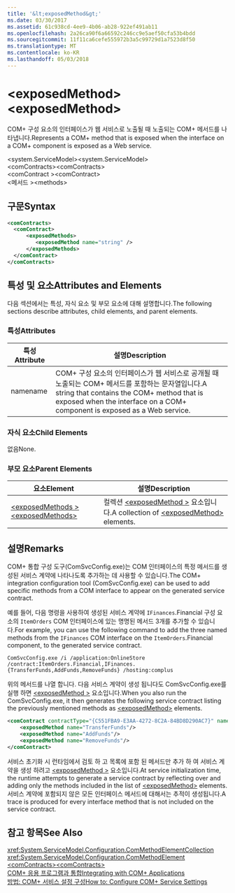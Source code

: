 ```yaml
---
title: '&lt;exposedMethod&gt;'
ms.date: 03/30/2017
ms.assetid: 61c938cd-4ee9-4b06-ab28-922ef491ab11
ms.openlocfilehash: 2a26ca90f6a66592c246cc9e5aef50cfa53b4bdd
ms.sourcegitcommit: 11f11ca6cefe555972b3a5c99729d1a7523d8f50
ms.translationtype: MT
ms.contentlocale: ko-KR
ms.lasthandoff: 05/03/2018
---
```

# <a name="ltexposedmethodgt"></a><span data-ttu-id="ce472-102">&lt;exposedMethod&gt;</span><span class="sxs-lookup"><span data-stu-id="ce472-102">&lt;exposedMethod&gt;</span></span>
<span data-ttu-id="ce472-103">COM+ 구성 요소의 인터페이스가 웹 서비스로 노출될 때 노출되는 COM+ 메서드를 나타냅니다.</span><span class="sxs-lookup"><span data-stu-id="ce472-103">Represents a COM+ method that is exposed when the interface on a COM+ component is exposed as a Web service.</span></span>  
  
 <span data-ttu-id="ce472-104">\<system.ServiceModel></span><span class="sxs-lookup"><span data-stu-id="ce472-104">\<system.ServiceModel></span></span>  
<span data-ttu-id="ce472-105">\<comContracts></span><span class="sxs-lookup"><span data-stu-id="ce472-105">\<comContracts></span></span>  
<span data-ttu-id="ce472-106">\<comContract ></span><span class="sxs-lookup"><span data-stu-id="ce472-106">\<comContract></span></span>  
<span data-ttu-id="ce472-107">\<메서드 ></span><span class="sxs-lookup"><span data-stu-id="ce472-107">\<methods></span></span>  
  
## <a name="syntax"></a><span data-ttu-id="ce472-108">구문</span><span class="sxs-lookup"><span data-stu-id="ce472-108">Syntax</span></span>  
  
```xml  
<comContracts>  
  <comContract>  
      <exposedMethods>  
         <exposedMethod name="string" />  
      </exposedMethods>  
  </comContract>  
</comContracts>  
```  
  
## <a name="attributes-and-elements"></a><span data-ttu-id="ce472-109">특성 및 요소</span><span class="sxs-lookup"><span data-stu-id="ce472-109">Attributes and Elements</span></span>  
 <span data-ttu-id="ce472-110">다음 섹션에서는 특성, 자식 요소 및 부모 요소에 대해 설명합니다.</span><span class="sxs-lookup"><span data-stu-id="ce472-110">The following sections describe attributes, child elements, and parent elements.</span></span>  
  
### <a name="attributes"></a><span data-ttu-id="ce472-111">특성</span><span class="sxs-lookup"><span data-stu-id="ce472-111">Attributes</span></span>  
  
|<span data-ttu-id="ce472-112">특성</span><span class="sxs-lookup"><span data-stu-id="ce472-112">Attribute</span></span>|<span data-ttu-id="ce472-113">설명</span><span class="sxs-lookup"><span data-stu-id="ce472-113">Description</span></span>|  
|---------------|-----------------|  
|<span data-ttu-id="ce472-114">name</span><span class="sxs-lookup"><span data-stu-id="ce472-114">name</span></span>|<span data-ttu-id="ce472-115">COM+ 구성 요소의 인터페이스가 웹 서비스로 공개될 때 노출되는 COM+ 메서드를 포함하는 문자열입니다.</span><span class="sxs-lookup"><span data-stu-id="ce472-115">A string that contains the COM+ method that is exposed when the interface on a COM+ component is exposed as a Web service.</span></span>|  
  
### <a name="child-elements"></a><span data-ttu-id="ce472-116">자식 요소</span><span class="sxs-lookup"><span data-stu-id="ce472-116">Child Elements</span></span>  
 <span data-ttu-id="ce472-117">없음</span><span class="sxs-lookup"><span data-stu-id="ce472-117">None.</span></span>  
  
### <a name="parent-elements"></a><span data-ttu-id="ce472-118">부모 요소</span><span class="sxs-lookup"><span data-stu-id="ce472-118">Parent Elements</span></span>  
  
|<span data-ttu-id="ce472-119">요소</span><span class="sxs-lookup"><span data-stu-id="ce472-119">Element</span></span>|<span data-ttu-id="ce472-120">설명</span><span class="sxs-lookup"><span data-stu-id="ce472-120">Description</span></span>|  
|-------------|-----------------|  
|[<span data-ttu-id="ce472-121">\<exposedMethods ></span><span class="sxs-lookup"><span data-stu-id="ce472-121">\<exposedMethods></span></span>](../../../../../docs/framework/configure-apps/file-schema/wcf/exposedmethods.md)|<span data-ttu-id="ce472-122">컬렉션 [ \<exposedMethod >](../../../../../docs/framework/configure-apps/file-schema/wcf/exposedmethod.md) 요소입니다.</span><span class="sxs-lookup"><span data-stu-id="ce472-122">A collection of [\<exposedMethod>](../../../../../docs/framework/configure-apps/file-schema/wcf/exposedmethod.md) elements.</span></span>|  
  
## <a name="remarks"></a><span data-ttu-id="ce472-123">설명</span><span class="sxs-lookup"><span data-stu-id="ce472-123">Remarks</span></span>  
 <span data-ttu-id="ce472-124">COM+ 통합 구성 도구(ComSvcConfig.exe)는 COM 인터페이스의 특정 메서드를 생성된 서비스 계약에 나타나도록 추가하는 데 사용할 수 있습니다.</span><span class="sxs-lookup"><span data-stu-id="ce472-124">The COM+ integration configuration tool (ComSvcConfig.exe) can be used to add specific methods from a COM interface to appear on the generated service contract.</span></span>  
  
 <span data-ttu-id="ce472-125">예를 들어, 다음 명령을 사용하여 생성된 서비스 계약에 `IFinances`.Financial 구성 요소의 `ItemOrders` COM 인터페이스에 있는 명명된 메서드 3개를 추가할 수 있습니다.</span><span class="sxs-lookup"><span data-stu-id="ce472-125">For example, you can use the following command to add the three named methods from the `IFinances` COM interface on the `ItemOrders`.Financial component, to the generated service contract.</span></span>  
  
 `ComSvcConfig.exe /i /application:OnlineStore /contract:ItemOrders.Financial,IFinances.{TransferFunds,AddFunds,RemoveFunds} /hosting:complus`  
  
 <span data-ttu-id="ce472-126">위의 메서드를 나열 합니다. 다음 서비스 계약이 생성 됩니다도 ComSvcConfig.exe를 실행 하면 [ \<exposedMethod >](../../../../../docs/framework/configure-apps/file-schema/wcf/exposedmethod.md) 요소입니다.</span><span class="sxs-lookup"><span data-stu-id="ce472-126">When you also run the ComSvcConfig.exe, it then generates the following service contract listing the previously mentioned methods as [\<exposedMethod>](../../../../../docs/framework/configure-apps/file-schema/wcf/exposedmethod.md) elements.</span></span>  
  
```xml  
<comContract contractType="{C551FBA9-E3AA-4272-8C2A-84BD8D290AC7}" name="IFinances" namespace="http://contoso.com/services/financial">  
    <exposedMethod name="TransferFunds"/>  
    <exposedMethod name="AddFunds"/>  
    <exposedMethod name="RemoveFunds"/>  
</comContract>  
```  
  
 <span data-ttu-id="ce472-127">서비스 초기화 시 런타임에서 검토 하 고 목록에 포함 된 메서드만 추가 하 여 서비스 계약을 생성 하려고 [ \<exposedMethod >](../../../../../docs/framework/configure-apps/file-schema/wcf/exposedmethod.md) 요소입니다.</span><span class="sxs-lookup"><span data-stu-id="ce472-127">At service initialization time, the runtime attempts to generate a service contract by reflecting over and adding only the methods included in the list of [\<exposedMethod>](../../../../../docs/framework/configure-apps/file-schema/wcf/exposedmethod.md) elements.</span></span> <span data-ttu-id="ce472-128">서비스 계약에 포함되지 않은 모든 인터페이스 메서드에 대해서는 추적이 생성됩니다.</span><span class="sxs-lookup"><span data-stu-id="ce472-128">A trace is produced for every interface method that is not included on the service contract.</span></span>  
  
## <a name="see-also"></a><span data-ttu-id="ce472-129">참고 항목</span><span class="sxs-lookup"><span data-stu-id="ce472-129">See Also</span></span>  
 <xref:System.ServiceModel.Configuration.ComMethodElementCollection>  
 <xref:System.ServiceModel.Configuration.ComMethodElement>  
 [<span data-ttu-id="ce472-130">\<comContracts></span><span class="sxs-lookup"><span data-stu-id="ce472-130">\<comContracts></span></span>](../../../../../docs/framework/configure-apps/file-schema/wcf/comcontracts.md)  
 [<span data-ttu-id="ce472-131">COM+ 응용 프로그램과 통합</span><span class="sxs-lookup"><span data-stu-id="ce472-131">Integrating with COM+ Applications</span></span>](../../../../../docs/framework/wcf/feature-details/integrating-with-com-plus-applications.md)  
 [<span data-ttu-id="ce472-132">방법: COM+ 서비스 설정 구성</span><span class="sxs-lookup"><span data-stu-id="ce472-132">How to: Configure COM+ Service Settings</span></span>](../../../../../docs/framework/wcf/feature-details/how-to-configure-com-service-settings.md)
